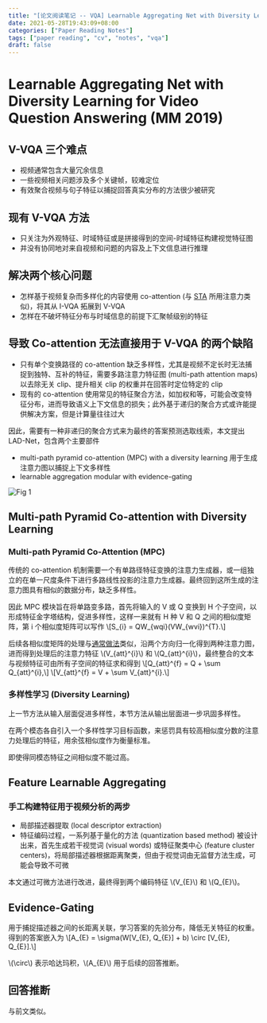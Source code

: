 ```yaml
---
title: "[论文阅读笔记 -- VQA] Learnable Aggregating Net with Diversity Learning (MM 2019)"
date: 2021-05-28T19:43:09+08:00
categories: ["Paper Reading Notes"]
tags: ["paper reading", "cv", "notes", "vqa"]
draft: false
---
```


# Learnable Aggregating Net with Diversity Learning for Video Question Answering (MM 2019)

## V-VQA 三个难点
+ 视频通常包含大量冗余信息
+ 一些视频相关问题涉及多个关键帧，较难定位
+ 有效聚合视频与句子特征以捕捉回答真实分布的方法很少被研究

## 现有 V-VQA 方法
+ 只关注为外观特征、时域特征或是拼接得到的空间-时域特征构建视觉特征图
+ 并没有协同地对来自视频和问题的内容及上下文信息进行推理

## 解决两个核心问题
+ 怎样基于视频复杂而多样化的内容使用 co-attention (与 [STA](http://jonathanwayy.xyz/2021/prn4/) 所用注意力类似)，将其从 I-VQA 拓展到 V-VQA
+ 怎样在不破坏特征分布与时域信息的前提下汇聚帧级别的特征

## 导致 Co-attention 无法直接用于 V-VQA 的两个缺陷
+ 只有单个变换路径的 co-attention 缺乏多样性，尤其是视频不定长时无法捕捉到独特、互补的特征，需要多路注意力特征图 (multi-path attention maps) 以去除无关 clip、提升相关 clip 的权重并在回答时定位特定的 clip
+ 现有的 co-attention 使用常见的特征聚合方法，如加权和等，可能会改变特征分布，进而导致语义上下文信息的损失；此外基于递归的聚合方式或许能提供解决方案，但是计算量往往过大

因此，需要有一种非递归的聚合方式来为最终的答案预测选取线索，本文提出 LAD-Net，包含两个主要部件  
+ multi-path pyramid co-attention (MPC) with a diversity learning 用于生成注意力图以捕捉上下文多样性
+ learnable aggregation modular with evidence-gating

![Fig 1](/images/2021/PRN5/1.png)

## Multi-path Pyramid Co-attention with Diversity Learning

### Multi-path Pyramid Co-Attention (MPC)
传统的 co-attention 机制需要一个有单路径特征变换的注意力生成器，或一组独立的在单一尺度条件下进行多路线性投影的注意力生成器。最终回到这所生成的注意力图具有相似的数据分布，缺乏多样性。 

因此 MPC 模块旨在将单路变多路，首先将输入的 V 或 Q 变换到 H 个子空间，以形成特征金字塔结构，促进多样性，这样一来就有 H 种 V 和 Q 之间的相似度矩阵，第 i 个相似度矩阵可以写作 \\[S_{i} = QW_{wqi}(VW_{wvi})^{T}.\\]  

后续各相似度矩阵的处理与[通常做法](http://jonathanwayy.xyz/2021/prn4/)类似，沿两个方向归一化得到两种注意力图，进而得到处理后的注意力特征 \\(V_{att}^{i}\\) 和 \\(Q_{att}^{i}\\)，最终整合的文本与视频特征可由所有子空间的特征求和得到 \\[Q_{att}^{f} = Q + \sum Q_{att}^{i},\\] \\[V_{att}^{f} = V + \sum V_{att}^{i}.\\]  

<!-- 最终，输出的各个尺度的注意力与最初的特征融合得到 weighted visual features 和 weighted word features。   -->

### 多样性学习 (Diversity Learning)
上一节方法从输入层面促进多样性，本节方法从输出层面进一步巩固多样性。  

在两个模态各自引入一个多样性学习目标函数，来惩罚具有较高相似度分数的注意力处理后的特征，用余弦相似度作为衡量标准。  

即使得同模态特征之间相似度不能过高。  

## Feature Learnable Aggregating

### 手工构建特征用于视频分析的两步
+ 局部描述器提取 (local descriptor extraction)
+ 特征编码过程，一系列基于量化的方法 (quantization based method) 被设计出来，首先生成若干视觉词 (visual words) 或特征聚类中心 (feature cluster centers)，将局部描述器根据距离聚类，但由于视觉词由无监督方法生成，可能会导致不可微

本文通过可微方法进行改进，最终得到两个编码特征 \\(V_{E}\\) 和 \\(Q_{E}\\)。  

## Evidence-Gating

用于捕捉描述器之间的长距离关联，学习答案的先验分布，降低无关特征的权重。  
得到的答案嵌入为 \\[A_{E} = \sigma(W\[V_{E}, Q_{E}\] + b) \circ \[V_{E}, Q_{E}\].\\]

\\(\circ\\) 表示哈达玛积，\\(A_{E}\\) 用于后续的回答推断。  

## 回答推断
与前文类似。  
